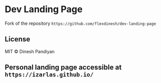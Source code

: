 # Dev Landing Page

Fork of the repository `https://github.com/flexdinesh/dev-landing-page`

## License

MIT © Dinesh Pandiyan

## Personal landing page accessible at `https://izarlas.github.io/`
